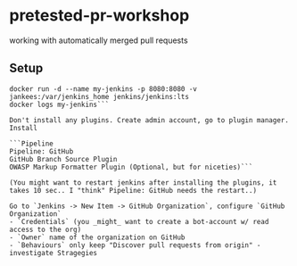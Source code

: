 # pretested-pr-workshop

working with automatically merged pull requests

## Setup

```docker volume create jankees
docker run -d --name my-jenkins -p 8080:8080 -v jankees:/var/jenkins_home jenkins/jenkins:lts
docker logs my-jenkins```

Don't install any plugins. Create admin account, go to plugin manager. Install

```Pipeline
Pipeline: GitHub
GitHub Branch Source Plugin
OWASP Markup Formatter Plugin (Optional, but for niceties)```

(You might want to restart jenkins after installing the plugins, it takes 10 sec.. I "think" Pipeline: GitHub needs the restart..)

Go to `Jenkins -> New Item -> GitHub Organization`, configure `GitHub Organization`
- `Credentials` (you _might_ want to create a bot-account w/ read access to the org)
- `Owner` name of the organization on GitHub
- `Behaviours` only keep "Discover pull requests from origin" - investigate Stragegies